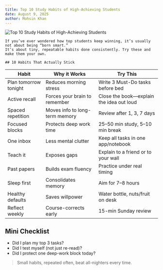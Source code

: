 ```yaml
---
title: Top 10 Study Habits of High-Achieving Students
date: August 9, 2025
author: Mohsin Khan
---
```


![Top 10 Study Habits of High-Achieving Students](https://images.unsplash.com/photo-1513258496099-48168024aec0?q=80&w=2069&auto=format&fit=crop)


    If you’ve ever wondered how top students keep winning, it’s usually not about being “born smart.”
    It’s about tiny, repeatable habits done consistently. Try these and make them your own.

    ## 10 Habits That Actually Stick

| Habit | Why it Works | Try This |
| --- | --- | --- |
| Plan tomorrow tonight | Reduces morning stress | Write 3 Must-Do tasks before bed |
| Active recall | Forces your brain to remember | Close the book—explain the idea out loud |
| Spaced repetition | Moves info to long-term memory | Review after 1, 3, 7 days |
| Focused blocks | Protects deep work time | 25–50 min study, 5–10 min break |
| One inbox | Less mental clutter | Keep all tasks in one app/notebook |
| Teach it | Exposes gaps | Explain to a friend or to your wall |
| Past papers | Builds exam fluency | Practice under real timing |
| Sleep first | Consolidates memory | Aim for 7–8 hours |
| Healthy defaults | Saves willpower | Water bottle, nuts/fruit on desk |
| Reflect weekly | Course-corrects early | 15-min Sunday review |


## Mini Checklist


- Did I plan my top 3 tasks?
- Did I test myself (not just re-read)?
- Did I protect one deep-work block today?

> Small habits, repeated often, beat all-nighters every time.

